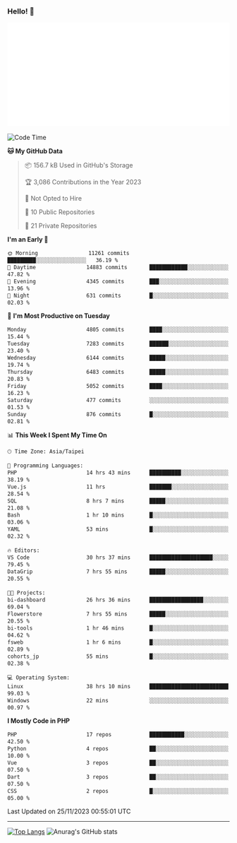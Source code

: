 ### Hello! 👋

![Metrics](/metrics.classic.svg)

<!--START_SECTION:waka-->
![Code Time](http://img.shields.io/badge/Code%20Time-875%20hrs%2046%20mins-blue)

**🐱 My GitHub Data** 

> 📦 156.7 kB Used in GitHub's Storage 
 > 
> 🏆 3,086 Contributions in the Year 2023
 > 
> 🚫 Not Opted to Hire
 > 
> 📜 10 Public Repositories 
 > 
> 🔑 21 Private Repositories 
 > 
**I'm an Early 🐤** 

```text
🌞 Morning                11261 commits       █████████░░░░░░░░░░░░░░░░   36.19 % 
🌆 Daytime                14883 commits       ████████████░░░░░░░░░░░░░   47.82 % 
🌃 Evening                4345 commits        ███░░░░░░░░░░░░░░░░░░░░░░   13.96 % 
🌙 Night                  631 commits         █░░░░░░░░░░░░░░░░░░░░░░░░   02.03 % 
```
📅 **I'm Most Productive on Tuesday** 

```text
Monday                   4805 commits        ████░░░░░░░░░░░░░░░░░░░░░   15.44 % 
Tuesday                  7283 commits        ██████░░░░░░░░░░░░░░░░░░░   23.40 % 
Wednesday                6144 commits        █████░░░░░░░░░░░░░░░░░░░░   19.74 % 
Thursday                 6483 commits        █████░░░░░░░░░░░░░░░░░░░░   20.83 % 
Friday                   5052 commits        ████░░░░░░░░░░░░░░░░░░░░░   16.23 % 
Saturday                 477 commits         ░░░░░░░░░░░░░░░░░░░░░░░░░   01.53 % 
Sunday                   876 commits         █░░░░░░░░░░░░░░░░░░░░░░░░   02.81 % 
```


📊 **This Week I Spent My Time On** 

```text
🕑︎ Time Zone: Asia/Taipei

💬 Programming Languages: 
PHP                      14 hrs 43 mins      ██████████░░░░░░░░░░░░░░░   38.19 % 
Vue.js                   11 hrs              ███████░░░░░░░░░░░░░░░░░░   28.54 % 
SQL                      8 hrs 7 mins        █████░░░░░░░░░░░░░░░░░░░░   21.08 % 
Bash                     1 hr 10 mins        █░░░░░░░░░░░░░░░░░░░░░░░░   03.06 % 
YAML                     53 mins             █░░░░░░░░░░░░░░░░░░░░░░░░   02.32 % 

🔥 Editors: 
VS Code                  30 hrs 37 mins      ████████████████████░░░░░   79.45 % 
DataGrip                 7 hrs 55 mins       █████░░░░░░░░░░░░░░░░░░░░   20.55 % 

🐱‍💻 Projects: 
bi-dashboard             26 hrs 36 mins      █████████████████░░░░░░░░   69.04 % 
Flowerstore              7 hrs 55 mins       █████░░░░░░░░░░░░░░░░░░░░   20.55 % 
bi-tools                 1 hr 46 mins        █░░░░░░░░░░░░░░░░░░░░░░░░   04.62 % 
fsweb                    1 hr 6 mins         █░░░░░░░░░░░░░░░░░░░░░░░░   02.89 % 
cohorts_jp               55 mins             █░░░░░░░░░░░░░░░░░░░░░░░░   02.38 % 

💻 Operating System: 
Linux                    38 hrs 10 mins      █████████████████████████   99.03 % 
Windows                  22 mins             ░░░░░░░░░░░░░░░░░░░░░░░░░   00.97 % 
```

**I Mostly Code in PHP** 

```text
PHP                      17 repos            ███████████░░░░░░░░░░░░░░   42.50 % 
Python                   4 repos             ██░░░░░░░░░░░░░░░░░░░░░░░   10.00 % 
Vue                      3 repos             ██░░░░░░░░░░░░░░░░░░░░░░░   07.50 % 
Dart                     3 repos             ██░░░░░░░░░░░░░░░░░░░░░░░   07.50 % 
CSS                      2 repos             █░░░░░░░░░░░░░░░░░░░░░░░░   05.00 % 
```




 Last Updated on 25/11/2023 00:55:01 UTC
<!--END_SECTION:waka-->

<hr>

<span style="display:inline-block">[![Top Langs](https://github-readme-stats.vercel.app/api/top-langs/?username=maureendadap&layout=compact&theme=transparent)](https://github.com/anuraghazra/github-readme-stats)</span>
<span style="display:inline-block">![Anurag's GitHub stats](https://github-readme-stats.vercel.app/api?username=maureendadap&show_icons=true&theme=transparent&count_private=true)</span>

<!--
**MaureenDadap/maureendadap** is a ✨ _special_ ✨ repository because its `README.md` (this file) appears on your GitHub profile.

Here are some ideas to get you started:

- 🔭 I’m currently working on ...
- 🌱 I’m currently learning ...
- 👯 I’m looking to collaborate on ...
- 🤔 I’m looking for help with ...
- 💬 Ask me about ...
- 📫 How to reach me: ...
- 😄 Pronouns: ...
- ⚡ Fun fact: ...
-->

